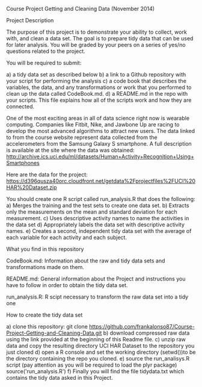 Course Project Getting and Cleaning Data (November 2014)

Project Description

The purpose of this project is to demonstrate your ability to collect, work with, and clean a data set. The goal is to prepare tidy data that can be used for later analysis. You will be graded by your peers on a series of yes/no questions related to the project.

You will be required to submit:

a) a tidy data set as described below
b) a link to a Github repository with your script for performing the analysis
c) a code book that describes the variables, the data, and any transformations or work that you performed to clean up the data called CodeBook.md. 
d) a README.md in the repo with your scripts. This file explains how all of the scripts work and how they are connected.

One of the most exciting areas in all of data science right now is wearable computing. Companies like Fitbit, Nike, and Jawbone Up are racing to develop the most advanced algorithms to attract new users. The data linked to from the course website represent data collected from the accelerometers from the Samsung Galaxy S smartphone. A full description is available at the site where the data was obtained: http://archive.ics.uci.edu/ml/datasets/Human+Activity+Recognition+Using+Smartphones

Here are the data for the project: https://d396qusza40orc.cloudfront.net/getdata%2Fprojectfiles%2FUCI%20HAR%20Dataset.zip

You should create one R script called run_analysis.R that does the following:
a) Merges the training and the test sets to create one data set.
b) Extracts only the measurements on the mean and standard deviation for each measurement.
c) Uses descriptive activity names to name the activities in the data set
d) Appropriately labels the data set with descriptive activity names.
e) Creates a second, independent tidy data set with the average of each variable for each activity and each subject.

What you find in this repository

CodeBook.md: Information about the raw and tidy data sets and transformations made on them.

README.md: General information about the Project and instructions you have to follow in order to obtain the tidy data set.

run_analysis.R: R scipt necessary to transform the raw data set into a tidy one

How to create the tidy data set

a) clone this repository: git clone https://github.com/frankalonso87/Course-Project-Getting-and-Cleaning-Data.git
b) download compressed raw data using the link provided at the beginning of this Readme file.
c) unzip raw data and copy the resulting directory UCI HAR Dataset to the  repository you just cloned
d) open a R console and set the working directory (setwd())to be the directory containing the repo you cloned.
e) source the run_analisys.R script (pay attention as you will be required to load the plyr package) source('run_analysis.R')
f) Finally you will find  the file tidydata.txt which contains the tidy data asked in this Project.
